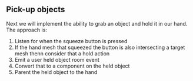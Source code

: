 ## Pick-up objects

Next we will implement the ability to grab an object and hold it in our hand.  The approach is:

1. Listen for when the squeeze button is pressed
2. If the hand mesh that squeezed the button is also intersecting a target mesh thenn consider that a hold action
3. Emit a user held object room event
4. Convert that to a component on the held object
5. Parent the held object to the hand
